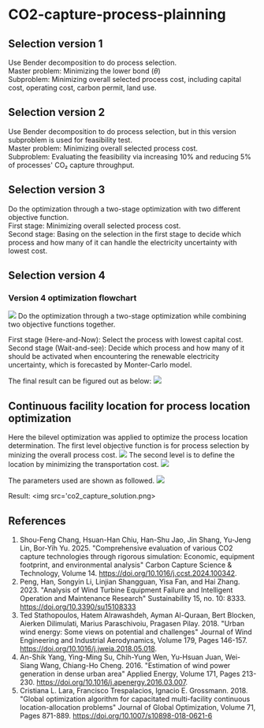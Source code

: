 # CO2-capture-process-plainning



## Selection version 1
Use Bender decomposition to do process selection.  
Master problem: Minimizing the lower bond ($\theta$)  
Subproblem: Minimizing overall selected process cost, including capital cost, operating cost, carbon permit, land use.

## Selection version 2
Use Bender decomposition to do process selection, but in this version subproblem is used for feasibility test.  
Master problem: Minimizing overall selected process cost.  
Subproblem: Evaluating the feasibility via increasing 10% and reducing 5% of processes' CO₂ capture throughput.

## Selection version 3
Do the optimization through a two-stage optimization with two different objective function.  
First stage: Minimizing overall selected process cost.  
Second stage: Basing on the selection in the first stage to decide which process and how many of it can handle the electricity uncertainty with lowest cost.

## Selection version 4
### Version 4 optimization flowchart
<img src='optimization_flowchart.png'>
Do the optimization through a two-stage optimization while combining two objective functions together.    

First stage (Here-and-Now): Select the process with lowest capital cost.  
Second stage (Wait-and-see): Decide which process and how many of it should be activated when encountering the renewable electricity uncertainty, which is forecasted by Monter-Carlo model.  


The final result can be figured out as below:
<img src='Result.png'>


## Continuous facility location for process location optimization
Here the bilevel optimization was applied to optimize the process location determination.
The first level objective function is for process selection by minizing the overall process cost.
<img src='Masterproblem.png'>
The second level is to define the location by minimizing the transportation cost.
<img src='Subproblem.png'>

The parameters used are shown as followed.
<img src='parameter.png'>

Result:
<img src='co2_capture_solution.png>


## References
1. Shou-Feng Chang, Hsuan-Han Chiu, Han-Shu Jao, Jin Shang, Yu-Jeng Lin, Bor-Yih Yu. 2025. "Comprehensive evaluation of various CO2 capture technologies through rigorous simulation: Economic, equipment footprint, and environmental analysis" Carbon Capture Science & Technology, Volume 14. https://doi.org/10.1016/j.ccst.2024.100342.
2. Peng, Han, Songyin Li, Linjian Shangguan, Yisa Fan, and Hai Zhang. 2023. "Analysis of Wind Turbine Equipment Failure and Intelligent Operation and Maintenance Research" Sustainability 15, no. 10: 8333. https://doi.org/10.3390/su15108333
3. Ted Stathopoulos, Hatem Alrawashdeh, Ayman Al-Quraan, Bert Blocken, Aierken Dilimulati, Marius Paraschivoiu, Pragasen Pilay. 2018. "Urban wind energy: Some views on potential and challenges" Journal of Wind Engineering and Industrial Aerodynamics, Volume 179, Pages 146-157. https://doi.org/10.1016/j.jweia.2018.05.018.
4. An-Shik Yang, Ying-Ming Su, Chih-Yung Wen, Yu-Hsuan Juan, Wei-Siang Wang, Chiang-Ho Cheng. 2016. "Estimation of wind power generation in dense urban area" Applied Energy, Volume 171, Pages 213-230. https://doi.org/10.1016/j.apenergy.2016.03.007.
5. Cristiana L. Lara, Francisco Trespalacios, Ignacio E. Grossmann. 2018. "Global optimization algorithm for capacitated multi-facility continuous location-allocation problems" Journal of Global Optimization, Volume 71, Pages 871-889.
https://doi.org/10.1007/s10898-018-0621-6